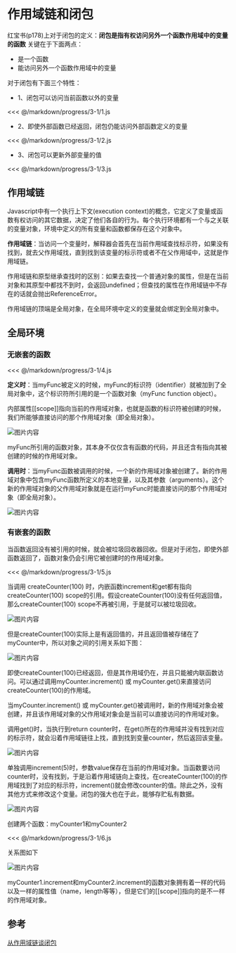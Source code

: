 # 作用域链和闭包

红宝书(p178)上对于闭包的定义：**闭包是指有权访问另外一个函数作用域中的变量的函数** 关键在于下面两点：

- 是一个函数
- 能访问另外一个函数作用域中的变量

对于闭包有下面三个特性：

- 1、闭包可以访问当前函数以外的变量

<<< @/markdown/progress/3-1/1.js

- 2、即使外部函数已经返回，闭包仍能访问外部函数定义的变量

<<< @/markdown/progress/3-1/2.js

- 3、闭包可以更新外部变量的值

<<< @/markdown/progress/3-1/3.js

## 作用域链

Javascript中有一个执行上下文(execution context)的概念，它定义了变量或函数有权访问的其它数据，决定了他们各自的行为。每个执行环境都有一个与之关联的变量对象，环境中定义的所有变量和函数都保存在这个对象中。

**作用域链**：当访问一个变量时，解释器会首先在当前作用域查找标示符，如果没有找到，就去父作用域找，直到找到该变量的标示符或者不在父作用域中，这就是作用域链。

作用域链和原型继承查找时的区别：如果去查找一个普通对象的属性，但是在当前对象和其原型中都找不到时，会返回undefined；但查找的属性在作用域链中不存在的话就会抛出ReferenceError。

作用域链的顶端是全局对象，在全局环境中定义的变量就会绑定到全局对象中。

## 全局环境

### 无嵌套的函数

<<< @/markdown/progress/3-1/4.js

**定义时**：当myFunc被定义的时候，myFunc的标识符（identifier）就被加到了全局对象中，这个标识符所引用的是一个函数对象（myFunc function object）。

内部属性[[scope]]指向当前的作用域对象，也就是函数的标识符被创建的时候，我们所能够直接访问的那个作用域对象（即全局对象）。

![图片内容](http://resource.muyiy.vip/image/2019-07-24-060243.png)

myFunc所引用的函数对象，其本身不仅仅含有函数的代码，并且还含有指向其被创建的时候的作用域对象。

**调用时**：当myFunc函数被调用的时候，一个新的作用域对象被创建了。新的作用域对象中包含myFunc函数所定义的本地变量，以及其参数（arguments）。这个新的作用域对象的父作用域对象就是在运行myFunc时能直接访问的那个作用域对象（即全局对象）。

![图片内容](http://resource.muyiy.vip/image/2019-07-24-60244.png)

### 有嵌套的函数

当函数返回没有被引用的时候，就会被垃圾回收器回收。但是对于闭包，即使外部函数返回了，函数对象仍会引用它被创建时的作用域对象。

<<< @/markdown/progress/3-1/5.js

当调用 createCounter(100) 时，内嵌函数increment和get都有指向createCounter(100) scope的引用。假设createCounter(100)没有任何返回值，那么createCounter(100) scope不再被引用，于是就可以被垃圾回收。

![图片内容](http://resource.muyiy.vip/image/2019-07-24-060244.png)

但是createCounter(100)实际上是有返回值的，并且返回值被存储在了myCounter中，所以对象之间的引用关系如下图：

![图片内容](http://resource.muyiy.vip/image/2019-07-24-060246.png)

即使createCounter(100)已经返回，但是其作用域仍在，并且只能被内联函数访问。可以通过调用myCounter.increment() 或 myCounter.get()来直接访问createCounter(100)的作用域。

当myCounter.increment() 或 myCounter.get()被调用时，新的作用域对象会被创建，并且该作用域对象的父作用域对象会是当前可以直接访问的作用域对象。

调用get()时，当执行到return counter时，在get()所在的作用域并没有找到对应的标示符，就会沿着作用域链往上找，直到找到变量counter，然后返回该变量。

![图片内容](http://resource.muyiy.vip/image/2019-07-24-060247.png)

单独调用increment(5)时，参数value保存在当前的作用域对象。当函数要访问counter时，没有找到，于是沿着作用域链向上查找，在createCounter(100)的作用域找到了对应的标示符，increment()就会修改counter的值。除此之外，没有其他方式来修改这个变量。闭包的强大也在于此，能够存贮私有数据。

![图片内容](http://resource.muyiy.vip/image/2019-07-24-060248.png)

创建两个函数：myCounter1和myCounter2

<<< @/markdown/progress/3-1/6.js

关系图如下

![图片内容](http://resource.muyiy.vip/image/2019-07-24-060249.png)

myCounter1.increment和myCounter2.increment的函数对象拥有着一样的代码以及一样的属性值（name，length等等），但是它们的[[scope]]指向的是不一样的作用域对象。

## 参考

[从作用域链谈闭包](https://github.com/dwqs/blog/issues/18)
